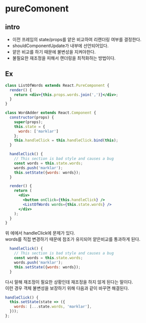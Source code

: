 # pureComonent

## intro
- 이전 프레임의 state/props를 얕은 비교하여 리랜더링 여부를 결정한다.
- shouldComponentUpdate가 내부에 선언되어있다.
- 얕은 비교를 하기 때문에 불변성을 지켜야한다.
- 불필요한 재조정을 피해서 랜더링을 최적화하는 방법이다.  



## Ex

```jsx
class ListOfWords extends React.PureComponent {
  render() {
    return <div>{this.props.words.join(',')}</div>;
  }
}

class WordAdder extends React.Component {
  constructor(props) {
    super(props);
    this.state = {
      words: ['marklar']
    };
    this.handleClick = this.handleClick.bind(this);
  }

  handleClick() {
    // This section is bad style and causes a bug
    const words = this.state.words;
    words.push('marklar');
    this.setState({words: words});
  }

  render() {
    return (
      <div>
        <button onClick={this.handleClick} />
        <ListOfWords words={this.state.words} />
      </div>
    );
  }
}
```

위 에에서 handleClick에 문제가 있다.  
words를 직접 변경하기 때문에 참조가 유지되어 얕은비교를 통과하게 된다.  

```jsx
  handleClick() {
    // This section is bad style and causes a bug
    const words = this.state.words;
    words.push('marklar');
    this.setState({words: words});
  }
```
다시 말해 재조정이 필요한 상황인데 재조정을 하지 않게 된다는 말이다.  
이런 경우 객체 불변성을 보장하기 위해 다음과 같이 바꾸면 해결된다.  

```jsx
handleClick() {
  this.setState(state => ({
    words: [...state.words, 'marklar'],
  }));
};
```